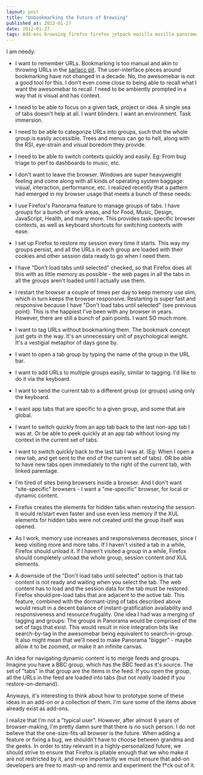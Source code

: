 ```yaml
---
layout: post
title: "Unbookmarking the Future of Browsing"
published_at: 2012-01-27
date: 2012-01-27
tags: Add-ons browsing firefox firefox jetpack mozilla mozilla panorama
---
```


I am needy:

*   I want to remember URLs. Bookmarking is too manual and akin to throwing URLs in the [sarlacc pit](http://j.mp/wh2cXN). The user-interface pieces around bookmarking have not changed in a decade. No, the awesomebar is not a good tool for this. I don't even come close to being able to recall what I want the awesomebar to recall. I need to be ambiently prompted in a way that is visual and has context.
*   I need to be able to focus on a given task, project or idea. A single sea of tabs doesn't help at all. I want blinders. I want an environment. Task immersion.
*   I need to be able to categorize URLs into groups, such that the whole group is easily accessible. Trees and menus can go to hell, along with the RSI, eye-strain and visual boredom they provide.
*   I need to be able to switch contexts quickly and easily. Eg: From bug triage to perf to dashboards to music, etc.
*   I don't want to leave the browser. Windows are super heavyweight feeling and come along with all kinds of operating system baggage: visual, interaction, performance, etc.
I realized recently that a pattern had emerged in my browser usage that meets a bunch of these needs:

*   I use Firefox's Panorama feature to manage groups of tabs. I have groups for a bunch of work areas, and for Food, Music, Design, JavaScript, Health, and many more. This provides task-specific browser contexts, as well as keyboard shortcuts for switching contexts with ease.
*   I set up Firefox to restore my session every time it starts. This way my groups persist, and all the URLs in each group are loaded with their cookies and other session data ready to go when I need them.
*   I have "Don't load tabs until selected" checked, so that Firefox does all this with as little memory as possible - the web pages in all the tabs in all the groups aren't loaded until I actually use them.
*   I restart the browser a couple of times per day to keep memory use slim, which in turn keeps the browser responsive. Restarting is super fast and responsive because I have "Don't load tabs until selected" (see previous point).
This is the happiest I've been with any browser in years. However, there are still a bunch of pain points. I want SO much more.

*   I want to tag URLs without bookmarking them. The bookmark concept just gets in the way. It's an unnecessary unit of psychological weight. It's a vestigial metaphor of days gone by.
*   I want to open a tab group by typing the name of the group in the URL bar.
*   I want to add URLs to multiple groups easily, similar to tagging. I'd like to do it via the keyboard.
*   I want to send the current tab to a different group (or groups) using only the keyboard.
*   I want app tabs that are specific to a given group, and some that are global.
*   I want to switch quickly from an app tab back to the last non-app tab I was at. Or be able to peek quickly at an app tab without losing my context in the current set of tabs.
*   I want to switch quickly back to the last tab I was at. (Eg: When I open a new tab, and get sent to the end of the current set of tabs). OR be able to have new tabs open immediately to the right of the current tab, with linked parentage.
*   I'm tired of sites being browsers inside a browser. And I don't want "site-specific" browsers - I want a "me-specific" browser, for local or dynamic content.
*   Firefox creates the <tab> elements for hidden tabs when restoring the session. It would re/start even faster and use even less memory if the XUL elements for hidden tabs were not created until the group itself was opened.
*   As I work, memory use increases and responsiveness decreases, since I keep visiting more and more tabs. If I haven't visited a tab in a while, Firefox should unload it. If I haven't visited a group in a while, Firefox should completely unload the whole group, session content *and* XUL elements.
*   A downside of the "Don't load tabs until selected" option is that tab content is not ready and waiting when you select the tab. The web content has to load and the session data for the tab must be restored. Firefox should pre-load tabs that are adjacent to the active tab. This feature, combined with the dormant-izing of tabs described above would result in a decent balance of instant-gratification availability and responsiveness and resource frugality.
One idea I had was a merging of tagging and groups: The groups in Panorama would be comprised of the set of tags that exist. This would result in nice integration bits like search-by-tag in the awesomebar being equivalent to search-in-group. It also might mean that we'll need to make Panorama "bigger" - maybe allow it to be zoomed, or make it an infinite canvas.

An idea for navigating dynamic content is to merge feeds and groups. Imagine you have a BBC group, which has the BBC feed as it's source. The set of "tabs" in that group are the items in the feed. If you open the group, all the URLs in the feed are loaded into tabs (but not *really* loaded if you restore-on-demand).

Anyways, it's interesting to think about how to prototype some of these ideas in an add-on or a collection of them. I'm sure some of the items above already exist as add-ons.

I realize that I'm not a "typical user". However, after almost 6 years of browser-making, I'm pretty damn sure that there is no such person. I do not believe that the one-size-fits-all browser is the future. When adding a feature or fixing a bug, we shouldn't have to choose between grandma and the geeks. In order to stay relevant in a highly-personalized future, we should strive to ensure that Firefox is pliable enough that we who make it are not restricted by it, and more importantly we must ensure that add-on developers are free to mash-up and remix and experiment the f*ck out of it.